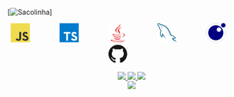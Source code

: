 [![Sacolinha](https://github-readme-stats.vercel.app/api?username=fcsacolinha&show_icons=true&theme=dracula)]


<p align="center">
    <img height="40" src="https://raw.githubusercontent.com/devicons/devicon/master/icons/javascript/javascript-original.svg">
    &nbsp;&nbsp;&nbsp;&nbsp;&nbsp;&nbsp;&nbsp;&nbsp;&nbsp;&nbsp;&nbsp;&nbsp;&nbsp;
    <img height="40" src="https://raw.githubusercontent.com/devicons/devicon/master/icons/typescript/typescript-plain.svg">
    &nbsp;&nbsp;&nbsp;&nbsp;&nbsp;&nbsp;&nbsp;&nbsp;&nbsp;&nbsp;&nbsp;&nbsp;&nbsp;
    <img height="40" src="https://raw.githubusercontent.com/devicons/devicon/master/icons/java/java-plain.svg">
    &nbsp;&nbsp;&nbsp;&nbsp;&nbsp;&nbsp;&nbsp;&nbsp;&nbsp;&nbsp;&nbsp;&nbsp;&nbsp;
    <img height="40" src="https://raw.githubusercontent.com/devicons/devicon/master/icons/mysql/mysql-original.svg">
     &nbsp;&nbsp;&nbsp;&nbsp;&nbsp;&nbsp;&nbsp;&nbsp;&nbsp;&nbsp;&nbsp;&nbsp;&nbsp;
    <img height="40" src="https://raw.githubusercontent.com/devicons/devicon/master/icons/lua/lua-original.svg">
    &nbsp;&nbsp;&nbsp;&nbsp;&nbsp;&nbsp;&nbsp;&nbsp;&nbsp;&nbsp;&nbsp;&nbsp;&nbsp;
    <img height="40" src="https://raw.githubusercontent.com/devicons/devicon/master/icons/github/github-original.svg">
    &nbsp;&nbsp;&nbsp;&nbsp;&nbsp;&nbsp;&nbsp;&nbsp;&nbsp;&nbsp;&nbsp;&nbsp;&nbsp;
</p>


<p align="center">
    <a href="https://discord.gg/Wead9ATxUp">
    <img src="https://img.shields.io/badge/Discord-7289DA?style=for-the-badge&logo=discord&logoColor=white">
    <a href="https://youtube.com/@sacolinhaofc?si=LjiSfuTGRwOJJDFz">
    <img src="https://img.shields.io/badge/Sacolinha-FF0000?style=for-the-badge&logo=youtube&logoColor=white">
    <a href="https://youtube.com/@sacolinhaofc?si=LjiSfuTGRwOJJDFz">
    <img src="https://img.shields.io/badge/Street Films-5500FF?style=for-the-badge&logo=youtube&logoColor=white">
    </a></br>
    <a href="https://www.instagram.com/sacolinhaofc/">
    <img src="https://img.shields.io/badge/Instagram-E4405F?style=for-the-badge&logo=instagram&logoColor=black">
</p>
